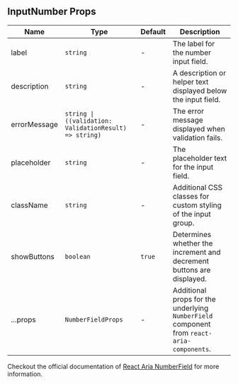 ## InputNumber Props

| Name         | Type                                                   | Default | Description                                                                               |
| ------------ | ------------------------------------------------------ | ------- | ----------------------------------------------------------------------------------------- |
| label        | `string`                                               | -       | The label for the number input field.                                                     |
| description  | `string`                                               | -       | A description or helper text displayed below the input field.                             |
| errorMessage | `string \| ((validation: ValidationResult) => string)` | -       | The error message displayed when validation fails.                                        |
| placeholder  | `string`                                               | -       | The placeholder text for the input field.                                                 |
| className    | `string`                                               | -       | Additional CSS classes for custom styling of the input group.                             |
| showButtons  | `boolean`                                              | `true`  | Determines whether the increment and decrement buttons are displayed.                     |
| ...props     | `NumberFieldProps`                                     | -       | Additional props for the underlying `NumberField` component from `react-aria-components`. |

Checkout the official documentation of [React Aria NumberField](https://react-spectrum.adobe.com/react-aria/NumberField.html) for more information.
